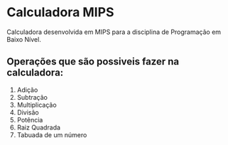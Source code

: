 <h1>Calculadora MIPS</h1>

<p>Calculadora desenvolvida em MIPS para a disciplina de Programação em Baixo Nível.</p>

<h2>Operações que são possiveis fazer na calculadora: </h2>

<ol>
	<li>Adição</li>
	<li>Subtração</li>
	<li>Multiplicação</li>
	<li>Divisão</li>
	<li>Potência</li>
	<li>Raiz Quadrada</li>
	<li>Tabuada de um número</li>
</ol>
